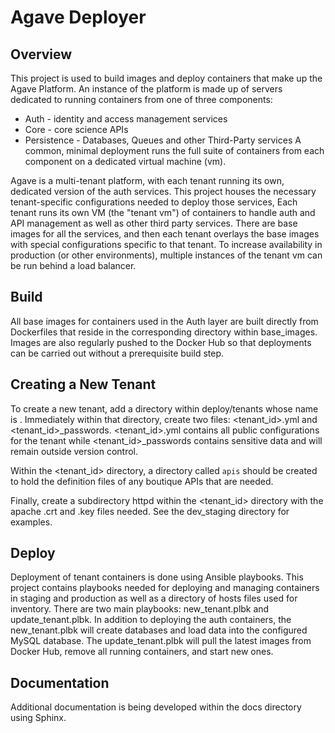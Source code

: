 # Agave Deployer #

## Overview ##
This project is used to build images and deploy containers that make up the Agave Platform. An instance of the platform
is made up of servers dedicated to running containers from one of three components:
* Auth - identity and access management services
* Core - core science APIs
* Persistence - Databases, Queues and other Third-Party services
A common, minimal deployment runs the full suite of containers from each component on a dedicated virtual machine (vm).

Agave is a multi-tenant platform, with each tenant running its own, dedicated version of the auth services. This project
houses the necessary tenant-specific configurations needed to deploy those services, Each tenant
runs its own VM (the "tenant vm") of containers to handle auth and API management as well as other third party services.
There are base images for all the services, and then each tenant overlays the base images with special configurations
specific to that tenant. To increase availability in production (or other environments),
multiple instances of the tenant vm can be run behind a load balancer.


## Build ##
All base images for containers used in the Auth layer are built directly from Dockerfiles that reside in the corresponding
directory within base_images. Images are also regularly pushed to the Docker Hub so that deployments can be carried out
without a prerequisite build step.


## Creating a New Tenant ##
To create a new tenant, add a directory within deploy/tenants whose name is <tenant id>. Immediately within that
directory, create two files: <tenant_id>.yml and <tenant_id>_passwords. <tenant_id>.yml contains all public configurations
for the tenant while <tenant_id>_passwords contains sensitive
data and will remain outside version control.

Within the <tenant_id> directory, a directory called `apis` should be created to hold the definition files of any
boutique APIs that are needed.

Finally, create a subdirectory httpd within the <tenant_id> directory with the apache .crt and .key
files needed. See the dev_staging directory for examples.


## Deploy ##
Deployment of tenant containers is done using Ansible playbooks. This project contains playbooks needed for deploying
and managing containers in staging and production as well as a directory of hosts files used for inventory. There are
two main playbooks: new_tenant.plbk and update_tenant.plbk. In addition to deploying the auth containers, the
new_tenant.plbk will create databases and load data into the configured MySQL database. The update_tenant.plbk will
pull the latest images from Docker Hub, remove all running containers, and start new ones.


## Documentation ##
Additional documentation is being developed within the docs directory using Sphinx.